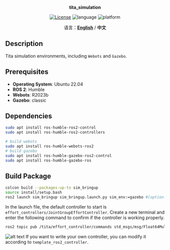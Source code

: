 <p align="center"><strong>tita_simulation</strong></p>
<p align="center"><a href="https://github.com/${YOUR_GIT_REPOSITORY}/blob/main/LICENSE"><img alt="License" src="https://img.shields.io/badge/License-Apache%202.0-orange"/></a>
<img alt="language" src="https://img.shields.io/badge/language-c++-red"/>
<img alt="platform" src="https://img.shields.io/badge/platform-linux-l"/>
</p>
<p align="center">
    语言：<a href="./docs/docs_en/README_EN.md"><strong>English</strong></a> / <strong>中文</strong>
</p>

## Description

Tita simulation environments, including `Webots` and `Gazebo`.

## Prerequisites

- **Operating System**: Ubuntu 22.04
- **ROS 2**: Humble
- **Webots**: R2023b
- **Gazebo**: classic

## Dependencies

```bash
sudo apt install ros-humble-ros2-control
sudo apt install ros-humble-ros2-controllers

# build webots
sudo apt install ros-humble-webots-ros2
# build gazebo
sudo apt install ros-humble-gazebo-ros2-control
sudo apt install ros-humble-gazebo-ros
```

## Build Package

```bash
colcon build --packages-up-to sim_bringup 
source install/setup.bash
ros2 launch sim_bringup sim_bringup.launch.py sim_env:=gazebo #[option: webots, gazebo]
```
In the launch file, the default controller to start is `effort_controllers/JointGroupEffortController`. Create a new terminal and enter the following command to confirm if the controller is working properly.
```bash
ros2 topic pub /tita/effort_controller/commands std_msgs/msg/Float64MultiArray "{data: [0.0, 0.0, 0.0, 0.0, 0.0, 0.0, 0.0, 10.0]}"
```
![alt text](doc/output.gif)
If you want to write your own controller, you can modify it according to `template_ros2_controller`.
